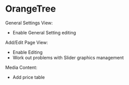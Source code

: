 OrangeTree
==========

General Settings View:
  - Enable General Setting editing

Add/Edit Page View:
  - Enable Editing
  - Work out problems with Slider graphics management

Media Content:
  - Add price table